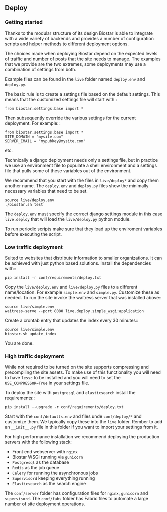 ## Deploy

### Getting started

Thanks to the modular structure of its design Biostar is able to integrate with
a wide variety of backends and provides a number of configuration scripts and helper
methods to different deployment options.

The choices made when deploying Biostar depend on the expected levels
of traffic and number of posts that the site needs to manage. The examples that
we provide are the two extremes, some deployments may use a combination of settings from both.

Example files can be found in the `live` folder named `deploy.env` and `deploy.py`.

The basic rule is to create a settings file based on the default settings. This means that
the customized settings file will start with::

    from biostar.settings.base import *

Then subsequently override the various settings for the current deployment. For example::

    from biostar.settings.base import *
    SITE_DOMAIN = "mysite.com"
    SERVER_EMAIL = "mypubkey@mysite.com"

etc.

Technically a django deployment needs only a settings file, but in practice we use an environment
file to populate a shell environment and a settings file that pulls some of these variables out of
the environment.

We recommend that you start with the files in `live/deploy*` and copy them another
name. The `deploy.env` and `deploy.py` files show the minimally necessary variables
that need to be set.

    source live/deploy.env
    ./biostar.sh test

The `deploy.env` must specify the correct django settings module in this case `live.deploy` that will
load the `live/deploy.py` python module.

To run periodic scripts make sure that they load up the enviroment variables before executing the
script.

### Low traffic deployment

Suited to websites that distribute information to smaller organizations. It can be achieved
with just python based solutions. Install the dependencies with::

    pip install -r conf/requirements/deploy.txt

Copy the `live/deploy.env` and `live/deploy.py` files to a different
name/location.  For example `simple.env` and `simple.py`.
Customize these as needed. To run the site invoke the waitress server that
was installed above::

    source live/simple.env
    waitress-serve --port 8080 live.deploy.simple_wsgi:application

Create a crontab entry that updates the index every 30 minutes::

    source live/simple.env
    biostar.sh update_index

You are done.

### High traffic deployment

While not required to be turned on the site supports compressing and precompiling the site assets.
To make use of this functionality you will need to have `lessc` to be installed and you will
need to set the `USE_COMPRESSOR=True` in your settings file.

To deploy the site with `postgresql` and `elasticsearch` install the requirements::

    pip install --upgrade -r conf/requirements/deploy.txt

Start with the `conf/defaults.env` and files unde `conf/deploy/*` and customize them.
We typically copy these into the `live` folder. Rember to add an `__init__.py` file in
this folder if you want to import your settings from it.

For high performance installation we recommend deploying the production servers with
the following stack:

* Front end webserver with `nginx`
* Biostar WSGI running via `gunicorn`
* `Postgresql` as the database
* `Redis` as the job queue
* `Celery` for running the asynchronous jobs
* `Supervisord` keeping everything running
* `Elasticsearch` as the search engine

The `conf/server` folder has configuration files for `nginx`, `gunicorn` and `supervisord`.
The `conf/fabs` folder has Fabric files to automate a large number of site deployment operations.


